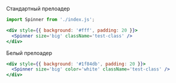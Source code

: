 Стандартный прелоадер
```jsx
import Spinner from './index.js';

<div style={{ background: '#fff', padding: 20 }}>
  <Spinner size='big' className='test-class' />
</div>
```
Белый прелоадер
```jsx
<div style={{ background: '#1f84db', padding: 20 }}>
  <Spinner size='big' color='white' className='test-class' />
</div>
```
